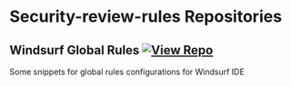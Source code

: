 # Security-review-rules Repositories

## Windsurf Global Rules [![View Repo](https://img.shields.io/badge/view-repo-green)](https://github.com/danielrosehill/Windsurf-Global-Rules)
Some snippets for global rules configurations for Windsurf IDE

